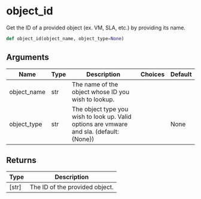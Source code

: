 # object_id

Get the ID of a provided object (ex. VM, SLA, etc.) by providing its name.
```py
def object_id(object_name, object_type=None)
```

## Arguments
| Name        | Type | Description                                                                 | Choices | Default |
|-------------|------|-----------------------------------------------------------------------------|---------|---------|
| object_name  | str  | The name of the object whose ID you wish to lookup. |         |         |
| object_type  | str  | The object type you wish to look up. Valid options are vmware and sla. (default: {None}) |         |    None     |

## Returns
| Type | Description                                                                                   |
|------|-----------------------------------------------------------------------------------------------|
| [str]  | The ID of the provided object. |
